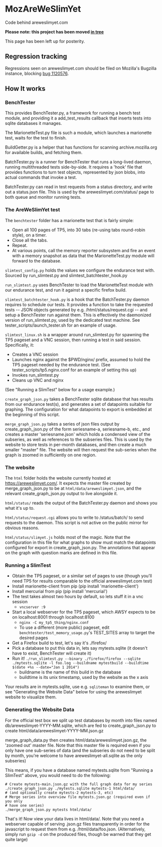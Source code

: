 MozAreWeSlimYet
===============

Code behind areweslimyet.com

**Please note: this project has been moved [in tree](https://hg.mozilla.org/mozilla-central/file/tip/testing/awsy)**

This page has been left up for posterity.

## Regression tracking

Regressions seen on areweslimyet.com should be filed on Mozilla's
Bugzilla instance, blocking [bug 1120576](https://bugzilla.mozilla.org/show_bug.cgi?id=1120576).

## How It works

### BenchTester

This provides BenchTester.py, a framework for running a bench test module, and
providing it a add_test_results callback that inserts tests into sqlite
databases it manages.

The MarionetteTest.py file is such a module, which launches a marionette
test, waits for the test to finish.

BuildGetter.py is a helper that has functions for scanning archive.mozilla.org for
available builds, and fetching them.

BatchTester.py is a runner for BenchTester that runs a long-lived daemon,
running multithreaded tests side-by-side. It requires a 'hook' file that
provides functions to turn test objects, represented by json blobs, into actual
commands that invoke a test.

BatchTester.py can read in test requests from a status directory, and write out
a status.json file. This is used by the areweslimyet.com/status/ page to both
queue and monitor running tests.

### The AreWeSlimYet test

The `benchtester` folder has a marionette test that is fairly simple:
- Open all 100 pages of TP5, into 30 tabs (re-using tabs round-robin style), on a timer.
- Close all the tabs.
- Repeat.
- At various points, call the memory reporter subsystem and fire an event with a
  memory snapshot as data that the MarionetteTest.py module will forward to the
  database.

`slimtest_config.py` holds the values we configure the endurance test
with. Sourced by run_slimtest.py and slimtest_batchtester_hook.py

`run_slimtest.py` uses BenchTester to load the MarionetteTest module with our
endurance test, and run it against a specific firefox build.

`slimtest_batchtester_hook.py` is a hook that the BatchTester.py daemon requires
to schedule our tests. It provides a function to take the requested tests --
JSON objects generated by e.g. /html/status/request.cgi -- and setup a
BenchTester run against them. This is effectively the daemonized version of
run_slimtest.py, used by the dedicated test machine. See
tester_scripts/launch_tester.sh for an example of usage.

`slimtest_linux.sh` is a wrapper around run_slimtest.py for spawning the TP5
pageset and a VNC session, then running a test in said session. Specifically,
it:
- Creates a VNC session
- Launches nginx against the $PWD/nginx/ prefix, assumed to hold the TP5 pageset
  needed by the endurance test. (See tester_scripts/tp5.nginx.conf for an
  example of setting this up)
- Invokes run_slimtest.py
- Cleans up VNC and nginx

(See "Running a SlimTest" below for a usage example.)

`create_graph_json.py` takes a BenchTester sqlite database that has results from
our endurance test(s), and generates a set of datapoints suitable for
graphing. The configuration for what datapoints to export is embedded at the
beginning of this script.

`merge_graph_json.py` takes a series of json files output by
create_graph_json.py of the form seriesname-a, seriesname-b, etc., and creates a
master 'seriesname.json' which holds a condensed view of the subseries, as well
as references to the subseries files. This is used by the website to store tests
in per-month databases, and then create a much smaller "master" file. The
website will then request the sub-series when the graph is zoomed in
sufficiently on one region.

### The website

The `html` folder holds the website currently hosted at
https://areweslimyet.com/. It expects the master file created by
merge_graph_json.py to be at `html/data/areweslimyet.json`, and the relevant
create_graph_json.py output to live alongside it.

`html/status/` reads the output of the BatchTester.py daemon and shows you what
it's up to.

`html/status/request.cgi` allows you to write to /status/batch/ to send requests
to the daemon. This script is not active on the public mirror for obvious
reasons.

`html/status/slimyet.js` holds most of the magic. Note that the configuration in
this file for what graphs to show must match the datapoints configured for
export in create_graph_json.py. The annotations that appear on the graph with
question marks are defined in this file.

### Running a SlimTest

 - Obtain the TP5 pageset, or a similar set of pages to use (though you'll need
 TP5 for results comparable to the official areweslimyet.com test)
 - Install marionette-client from pip (pip install 'marionette-client')
 - Install mercurial from pip (pip install 'mercurial')
 - The test takes almost two hours by default, so lets stuff it in a vnc session
   - `vncserver :9`
 - Start a local webserver for the TP5 pageset, which AWSY expects to be on
   localhost:8001 through localhost:8100
   - `nginx -C my_tp5_thing/nginx.conf`
   - To use a different (more public) pageset, edit
     `benchtester/test_memory_usage.py`'s TEST_SITES array to target the desired
     pages
 - Get a Firefox build to test, let's say it's ./firefox/
 - Pick a database to put this data in, lets say mytests.sqlite (it doesn't have
 to exist, BenchTester will create it)
 - Run it! `./run_slimtest.py --binary ./firefox/firefox --sqlite
   ./mytests.sqlite -l foo.log --buildname mytestbuild --buildtime $(date +%s
   --date="Jan 1 2014")`
   - buildname is the name of this build in the database
   - buildtime is its unix timestamp, used by the website as the x axis

Your results are in mytests.sqlite, use e.g. `sqliteman` to examine them, or see
"Generating the Website Data" below for using the areweslimyet website to
visualize them.

### Generating the Website Data

For the official test box we split up test databases by month into files named
db/areweslimyet-YYYY-MM.sqlite, which are fed to create_graph_json.py to create
html/data/areweslimyet-YYYY-MM.json.gz

merge_graph_data.py then creates html/data/areweslimyet.json.gz, the 'zoomed
out' master file. Note that this master file is required even if you only have
one sub-series of data (and the subseries do not need to be split by month,
you're welcome to have areweslimyet-all.sqlite as the only subseries)

This means, if you have a database named mytests.sqlite from "Running a
SlimTest" above, you would need to do the following:

    # Create mytests-main.json.gz with the full graph data for my series
    ./create_graph_json.py ./mytests.sqlite mytests-1 html/data/
    # (and optionally create mytests-2 mytests-3, etc)
    # Merge series into overview file mytests.json.gz (required even if you only
    # have one series)
    ./merge_graph_json.py mytests html/data/

That's it! Now view your data lives in html/data/. Note that you need a
webserver capable of serving .json.gz files transparently in order for the
javascript to request them from e.g. /html/data/foo.json. (Alternatively, simply
run `gzip -d` on the produced files, though be warned that they get quite large)
